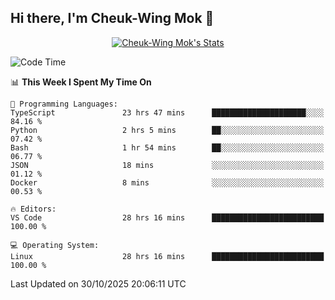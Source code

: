 ## Hi there, I'm Cheuk-Wing Mok 👋

<!--
**mozro0327/mozro0327** is a ✨ _special_ ✨ repository because its `README.md` (this file) appears on your GitHub profile.

Here are some ideas to get you started:

- 🔭 I’m currently working on ...
- 🌱 I’m currently learning ...
- 👯 I’m looking to collaborate on ...
- 🤔 I’m looking for help with ...
- 💬 Ask me about ...
- 📫 How to reach me: ...
- 😄 Pronouns: ...
- ⚡ Fun fact: ...
-->

<p align="center">
  <a href="https://github.com/mozro0327" class="rich-diff-level-one">
    <img src="https://github-readme-stats.vercel.app/api?username=mozro0327&title_color=333&text_color=777" alt="Cheuk-Wing Mok's Stats" >
    <!-- &hide=issues
    <img src="https://github-readme-stats.vercel.app/api?username=mozro0327&hide=issues&title_color=333&text_color=777" alt="Cheuk-Wing Mok's Stats" >
    -->
  </a>
</p>

<!--START_SECTION:waka-->
![Code Time](http://img.shields.io/badge/Code%20Time-3%2C965%20hrs%2054%20mins-blue)

📊 **This Week I Spent My Time On** 

```text
💬 Programming Languages: 
TypeScript               23 hrs 47 mins      █████████████████████░░░░   84.16 % 
Python                   2 hrs 5 mins        ██░░░░░░░░░░░░░░░░░░░░░░░   07.42 % 
Bash                     1 hr 54 mins        ██░░░░░░░░░░░░░░░░░░░░░░░   06.77 % 
JSON                     18 mins             ░░░░░░░░░░░░░░░░░░░░░░░░░   01.12 % 
Docker                   8 mins              ░░░░░░░░░░░░░░░░░░░░░░░░░   00.53 % 

🔥 Editors: 
VS Code                  28 hrs 16 mins      █████████████████████████   100.00 % 

💻 Operating System: 
Linux                    28 hrs 16 mins      █████████████████████████   100.00 % 
```


 Last Updated on 30/10/2025 20:06:11 UTC
<!--END_SECTION:waka-->
